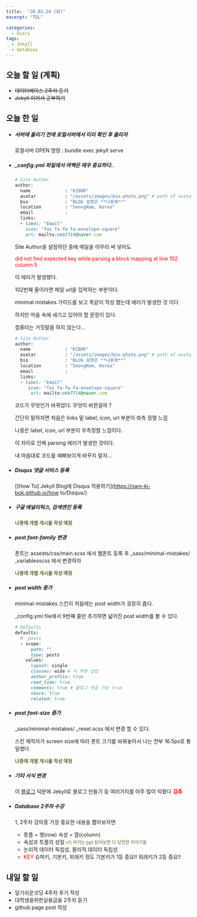 ```yaml
---
title:  "20.03.24 (화)"
excerpt: "TDL"

categories:
  - Diary
tags:
  - Jekyll
  - database
---
```


## 오늘 할 일 (계획)

- ~~데이터베이스 2주차 듣기~~
- ~~Jekyll 이어서 공부하기~~



## 오늘 한 일

- ##### 서버에 올리기 전에 로컬서버에서 미리 확인 후 올리자

  로컬서버 OPEN 명령 : bundle exec jekyll serve

- ##### _config.yml 파일에서 여백은 매우 중요하다..

  ```ruby
  # Site Author
  author:
    name             : "KIBOK"
    avatar           : "/assets/images/bio-photo.png" # path of avatar image, e.g. "/assets/images/bio-photo.jpg"
    bio              : "BLOG 설명은 **나중에**"
    location         : "SeongNam, Korea"
    email            :
    links:
    - label: "Email"
      icon: "fas fa-fw fa-envelope-square"
      url: mailto:nkb7714@naver.com
  ```

  Site Author을 설정하던 중에 메일을 아무리 써 넣어도  

  <span style="color: red">did not find expected key while parsing a block mapping at line 102 column 5</span>  

  이 에러가 발생했다.  

  102번째 줄이라면 메일 url을 입력하는 부분이다.  

  minimal mistakes 가이드를 보고 똑같이 작성 했는데 에러가 발생한 것 이다

  하지만 마음 속에 새기고 있어야 할 문장이 있다.  

  컴퓨터는 거짓말을 하지 않는다...  

  ```ruby
  # Site Author
  author:
    name             : "KIBOK"
    avatar           : "/assets/images/bio-photo.png" # path of avatar image, e.g. "/assets/images/bio-photo.jpg"
    bio              : "BLOG 설명은 **나중에**"
    location         : "SeongNam, Korea"
    email            :
    links:
    - label: "Email"
       icon: "fas fa-fw fa-envelope-square"
        url: mailto:nkb7714@naver.com
  ```

  코드가 무엇인가 바뀌었다. 무엇이 바뀐걸까 ?

  간단히 말하자면 처음은 links 밑 label, icon, url 부분이 좌측 정렬 느낌

  나중은 label, icon, url 부분이 우측정렬 느낌이다.

  이 차이로 인해 parsing 에러가 발생한 것이다.

  내 마음대로 코드를 예뻐보이게 바꾸지 말자...

- ##### Disqus 댓글 서비스 등록

  [[How To] Jekyll Blog에 Disqus 적용하기](https://nam-ki-bok.github.io/how to/Disqus/)
  
  
  
- ##### 구글 애널리틱스, 검색엔진 등록

  <span style="color: darkolivegreen; font-size: 13px">**나중에 개별 게시물 작성 예정**</span>

- ##### post font-family 변경

  폰트는 assests/css/main.scss 에서 웹폰트 등록 후 _sass/minimal-mistakes/ _variablesscss 에서 변경하자

  <span style="color: darkolivegreen; font-size: 13px">**나중에 개별 게시물 작성 예정**</span>

- ##### post width 증가

  minimal-mistakes 스킨이 처음에는 post width가 굉장히 좁다.

  _config.yml file에서 9번째 줄만 추가하면 넓어진 post width를 볼 수 있다.

  ```ruby
  # Defaults
  defaults:
    # _posts
    - scope:
        path: ""
        type: posts
      values:
        layout: single
        classes: wide # 이 부분 삽입
        author_profile: true
        read_time: true
        comments: true # 블로그 댓글 기능 true
        share: true
        related: true
  ```

  

- ##### post font-size 증가

  _sass/minimal-mistakes/ _reset.scss 에서 변경 할 수 있다.

  스킨 제작자가 screen size에 따라 폰트 크기를 바꿔놓아서 나는 전부 16.5px로 통일했다.

  <span style="color: darkolivegreen; font-size: 13px">**나중에 개별 게시물 작성 예정**</span>

- ##### 기타 서식 변경

  이 [블로그](https://devinlife.com/howto/) 덕분에 Jekyll로 블로그 만들기 등 여러가지를 아주 많이 익혔다 <span style="color: red">**강추**</span>
  
- ##### Database 2주차 수강

  1, 2주차 강의중 가장 중요한 내용을 뽑아보자면

  - 튜플 = 행(row) 속성 = 열(column)
  - 속성과 투플의 성질 <span style="font-size:12px; color: darkolivegreen">cf) 이거는 ppt 읽어보면 다 당연한 이야기들</span>
  - 논리적 데이터 독립성, 물리적 데이터 독립성
  - <span style="color: red">KEY</span> 슈퍼키, 기본키, 외래키 정도 기본키가 1등 중요!! 외래키가 2등 중요!!

  

## 내일 할 일

- 알기쉬운코딩 4주차 후기 작성
- 대학생을위한실용금융 2주차 듣기
- github page post 작성

